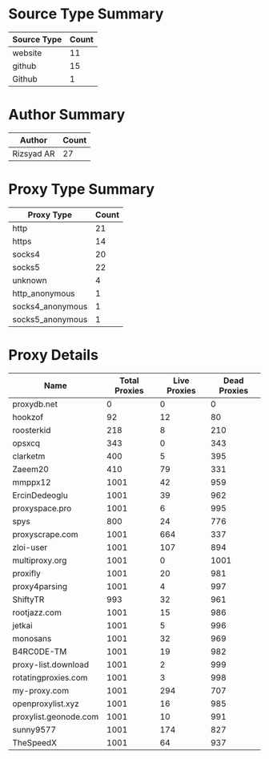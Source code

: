 # Source Type Summary

| Source Type | Count |
|-------------|-------|
| website | 11 |
| github | 15 |
| Github | 1 |


# Author Summary

| Author | Count |
|--------|-------|
| Rizsyad AR | 27 |


# Proxy Type Summary

| Proxy Type | Count |
|------------|-------|
| http | 21 |
| https | 14 |
| socks4 | 20 |
| socks5 | 22 |
| unknown | 4 |
| http_anonymous | 1 |
| socks4_anonymous | 1 |
| socks5_anonymous | 1 |


# Proxy Details

| Name | Total Proxies | Live Proxies | Dead Proxies |
|------|---------------|--------------|---------------|
| proxydb.net | 0 | 0 | 0 |
| hookzof | 92 | 12 | 80 |
| roosterkid | 218 | 8 | 210 |
| opsxcq | 343 | 0 | 343 |
| clarketm | 400 | 5 | 395 |
| Zaeem20 | 410 | 79 | 331 |
| mmppx12 | 1001 | 42 | 959 |
| ErcinDedeoglu | 1001 | 39 | 962 |
| proxyspace.pro | 1001 | 6 | 995 |
| spys | 800 | 24 | 776 |
| proxyscrape.com | 1001 | 664 | 337 |
| zloi-user | 1001 | 107 | 894 |
| multiproxy.org | 1001 | 0 | 1001 |
| proxifly | 1001 | 20 | 981 |
| proxy4parsing | 1001 | 4 | 997 |
| ShiftyTR | 993 | 32 | 961 |
| rootjazz.com | 1001 | 15 | 986 |
| jetkai | 1001 | 5 | 996 |
| monosans | 1001 | 32 | 969 |
| B4RC0DE-TM | 1001 | 19 | 982 |
| proxy-list.download | 1001 | 2 | 999 |
| rotatingproxies.com | 1001 | 3 | 998 |
| my-proxy.com | 1001 | 294 | 707 |
| openproxylist.xyz | 1001 | 16 | 985 |
| proxylist.geonode.com | 1001 | 10 | 991 |
| sunny9577 | 1001 | 174 | 827 |
| TheSpeedX | 1001 | 64 | 937 |

